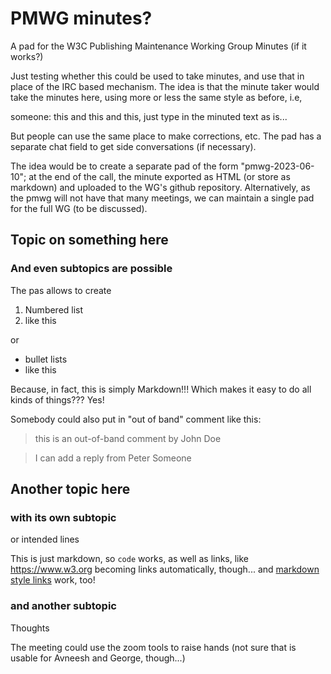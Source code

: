 # PMWG minutes?

A pad for the W3C Publishing Maintenance Working Group Minutes (if it works?)

Just testing whether this could be used to take minutes, and use that in place of the IRC based mechanism. The idea is that the minute taker would take the minutes here, using more or less the same style as before, i.e,

someone: this and this and this, just type in the minuted text as is...

But people can use the same place to make corrections, etc. The pad has a separate chat field to get side conversations (if necessary).

The idea would be to create a separate pad of the form "pmwg-2023-06-10"; at the end of the call, the minute exported as HTML (or store as markdown) and uploaded to the WG's github repository. Alternatively, as the pmwg will not have that many meetings, we can maintain a single pad for the full WG (to be discussed).

## Topic on something here

### And even subtopics are possible

The pas allows to create

1. Numbered list
2. like this

or

- bullet lists
- like this

Because, in fact, this is simply Markdown!!! Which makes it easy to do all kinds of things??? Yes!

Somebody could also put in "out of band" comment like this:

> this is an out-of-band comment by John Doe

> I can add a reply from Peter Someone

## Another topic here

### with its own subtopic

or intended lines

This is just markdown, so `code` works, as well as links, like https://www.w3.org becoming links automatically, though... and [markdown style links](https://www.ivan-herman.net) work, too!


### and another subtopic
Thoughts

The meeting could use the zoom tools to raise hands (not sure that is usable for Avneesh and George, though...)



